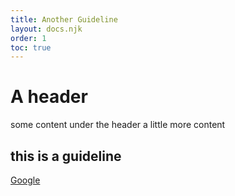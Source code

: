 ```yaml
---
title: Another Guideline
layout: docs.njk
order: 1
toc: true
---
```

# A header
some content under the header
a little more content

## this is a guideline



[Google](www.google.co.uk)
